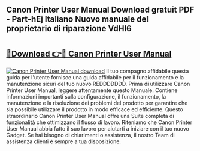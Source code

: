 ## Canon Printer User Manual Download gratuit PDF - Part-hEj Italiano Nuovo manuale del proprietario di riparazione VdHI6

# <h2><a href="http://dfcq0u.blite.top/?on=Canon+Printer+User+Manual">🔗Download 👉🔴 Canon Printer User Manual</a></h2>

[![Canon Printer User Manual download](https://i.imgur.com/lujVjoI.png)](http://dfcq0u.blite.top/?on=Canon+Printer+User+Manual)
Il tuo compagno affidabile questa guida per l'utente fornisce una guida affidabile per il funzionamento e la manutenzione sicuri del tuo nuovo REDDDDDDD. Prima di utilizzare Canon Printer User Manual, leggere attentamente questo Manuale. Contiene informazioni importanti sulla configurazione, il funzionamento, la manutenzione e la risoluzione dei problemi del prodotto per garantire che sia possibile utilizzare il prodotto in modo efficace ed efficiente. Questo straordinario Canon Printer User Manual offre una Suite completa di funzionalità che ottimizzano il flusso di lavoro. Riteniamo che Canon Printer User Manual abbia fatto il suo lavoro per aiutarti a iniziare con il tuo nuovo Gadget. Se hai bisogno di chiarimenti o assistenza, il nostro Team di assistenza clienti è sempre a tua disposizione.
